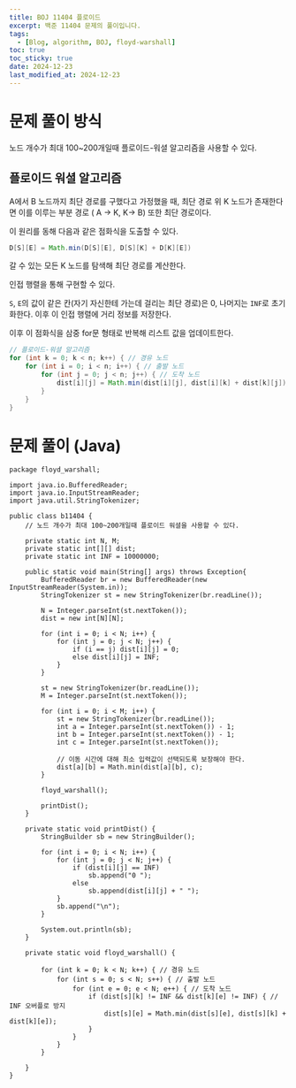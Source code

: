 ```yaml
---
title: BOJ 11404 플로이드 
excerpt: 백준 11404 문제의 풀이입니다.
tags: 
  - [Blog, algorithm, BOJ, floyd-warshall]
toc: true
toc_sticky: true
date: 2024-12-23
last_modified_at: 2024-12-23
---
```


# 문제 풀이 방식

노드 개수가 최대 100~200개일때 플로이드-워셜 알고리즘을 사용할 수 있다.

## 플로이드 워셜 알고리즘

A에서 B 노드까지 최단 경로를 구했다고 가정했을 때, 최단 경로 위 K 노드가 존재한다면 이를 이루는 부분 경로 ( A -> K, K-> B) 또한 최단 경로이다.

이 원리를 동해 다음과 같은 점화식을 도출할 수 있다.

```java
D[S][E] = Math.min(D[S][E], D[S][K] + D[K][E])
```

갈 수 있는 모든 K 노드를 탐색해 최단 경로를 계산한다.

인접 행렬을 통해 구현할 수 있다.

`S`, `E`의 값이 같은 칸(자기 자신한테 가는데 걸리는 최단 경로)은 0, 나머지는 `INF`로 초기화한다.
이후 이 인접 행렬에 거리 정보를 저장한다. 

이후 이 점화식을 삼중 for문 형태로 반복해 리스트 값을 업데이트한다.


```java
// 플로이드-워셜 알고리즘 
for (int k = 0; k < n; k++) { // 경유 노드 
	for (int i = 0; i < n; i++) { // 출발 노드 
		for (int j = 0; j < n; j++) { // 도착 노드 
			dist[i][j] = Math.min(dist[i][j], dist[i][k] + dist[k][j]); 
		} 
	} 
}
```


# 문제 풀이 (Java) 

```
package floyd_warshall;

import java.io.BufferedReader;
import java.io.InputStreamReader;
import java.util.StringTokenizer;

public class b11404 {
    // 노드 개수가 최대 100~200개일때 플로이드 워셜을 사용할 수 있다.

    private static int N, M;
    private static int[][] dist;
    private static int INF = 10000000;

    public static void main(String[] args) throws Exception{
        BufferedReader br = new BufferedReader(new InputStreamReader(System.in));
        StringTokenizer st = new StringTokenizer(br.readLine());

        N = Integer.parseInt(st.nextToken());
        dist = new int[N][N];

        for (int i = 0; i < N; i++) {
            for (int j = 0; j < N; j++) {
                if (i == j) dist[i][j] = 0;
                else dist[i][j] = INF;
            }
        }

        st = new StringTokenizer(br.readLine());
        M = Integer.parseInt(st.nextToken());

        for (int i = 0; i < M; i++) {
            st = new StringTokenizer(br.readLine());
            int a = Integer.parseInt(st.nextToken()) - 1;
            int b = Integer.parseInt(st.nextToken()) - 1;
            int c = Integer.parseInt(st.nextToken());

            // 이동 시간에 대해 최소 입력값이 선택되도록 보장해야 한다.
            dist[a][b] = Math.min(dist[a][b], c);
        }

        floyd_warshall();

        printDist();
    }

    private static void printDist() {
        StringBuilder sb = new StringBuilder();

        for (int i = 0; i < N; i++) {
            for (int j = 0; j < N; j++) {
                if (dist[i][j] == INF)
                    sb.append("0 ");
                else
                    sb.append(dist[i][j] + " ");
            }
            sb.append("\n");
        }

        System.out.println(sb);
    }

    private static void floyd_warshall() {

        for (int k = 0; k < N; k++) { // 경유 노드
            for (int s = 0; s < N; s++) { // 출발 노드
                for (int e = 0; e < N; e++) { // 도착 노드
                    if (dist[s][k] != INF && dist[k][e] != INF) { // INF 오버플로 방지
                        dist[s][e] = Math.min(dist[s][e], dist[s][k] + dist[k][e]);
                    }
                }
            }
        }

    }
}

```

